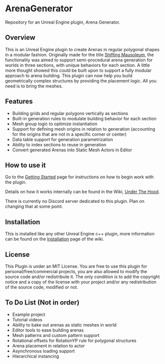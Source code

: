 # ArenaGenerator
Repository for an Unreal Engine plugin, Arena Generator.

## Overview

This is an Unreal Engine plugin to create Arenas in regular polygonal shapes in a modular fashion. 
Originally made for the title [Shifting Mausoleum](https://pootpootpoot.itch.io/shifting-mausoleum), the functionality was aimed to support semi-procedural arena generation for worlds in three sections, with unique behaviors for each section.
A little more thought showed this could be built upon to support a fully modular approach to arena building. This plugin can now help you build geometrically complex structures by providing the placement logic. All you need is to bring the meshes. 

## Features

- Building grids and regular polygons vertically as sections
- Built-in generation rules to modulate building behavior for each section
- Mesh group logic to optimize instantiation
- Support for defining mesh origins in relation to generation (accounting for the origins that are not in a specific corner or center)
- Data table support for generation parametrization
- Ability to index sections to reuse in generation
- Convert generated Arenas into Static Mesh Actors in Editor

## How to use it

Go to the [Getting Started](https://github.com/GeorgesABrunet/ArenaGenerator/wiki/Getting-Started) page for instructions on how to begin work with the plugin.

Details on how it works internally can be found in the Wiki, [Under The Hood](https://github.com/GeorgesABrunet/ArenaGenerator/wiki/Under-The-Hood). 

There is currently no Discord server dedicated to this plugin. Plan on changing that at some point.

## Installation

This is installed like any other Unreal Engine c++ plugin, more information can be found on the [Installation](https://github.com/GeorgesABrunet/ArenaGenerator/wiki/Installation) page of the wiki.

## License

This Plugin is under an MIT License. You are free to use this plugin for personal/free/commercial projects, you are also allowed to modify the source code and/or redistribute it.
The only condition is to add the copyright notice and a copy of the license with your project and/or any redistribution of the source code, modified or not.

## To Do List (Not in order)

- Example project
- Tutorial videos
- Ability to bake out arenas as static meshes in world
- Editor tools to ease building arenas
- Mesh patterns and custom pattern support
- Rotational offsets for RotationYP rule for polygonal structures
- Arena placement in relation to actor
- Asynchronous loading support
- Hierarchical instancing
